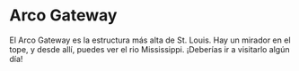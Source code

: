 # Arco Gateway

El Arco Gateway es la estructura más alta de St. Louis. Hay un mirador en el
tope, y desde allí, puedes ver el rio Mississippi. ¡Deberías ir a visitarlo
algún día!
